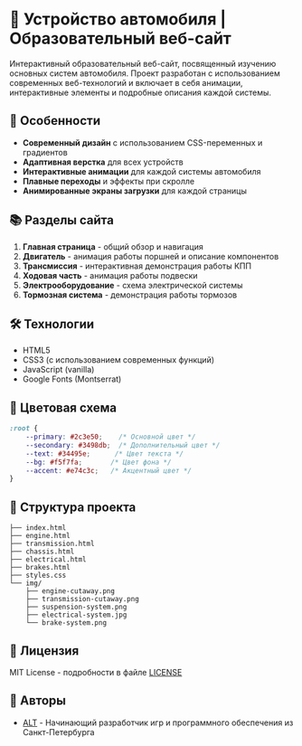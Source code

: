 # 🚗 Устройство автомобиля | Образовательный веб-сайт

Интерактивный образовательный веб-сайт, посвященный изучению основных систем автомобиля. Проект разработан с использованием современных веб-технологий и включает в себя анимации, интерактивные элементы и подробные описания каждой системы.

## 🌟 Особенности

- **Современный дизайн** с использованием CSS-переменных и градиентов
- **Адаптивная верстка** для всех устройств
- **Интерактивные анимации** для каждой системы автомобиля
- **Плавные переходы** и эффекты при скролле
- **Анимированные экраны загрузки** для каждой страницы

## 📚 Разделы сайта

1. **Главная страница** - общий обзор и навигация
2. **Двигатель** - анимация работы поршней и описание компонентов
3. **Трансмиссия** - интерактивная демонстрация работы КПП
4. **Ходовая часть** - анимация работы подвески
5. **Электрооборудование** - схема электрической системы
6. **Тормозная система** - демонстрация работы тормозов

## 🛠 Технологии

- HTML5
- CSS3 (с использованием современных функций)
- JavaScript (vanilla)
- Google Fonts (Montserrat)

## 🎨 Цветовая схема

```css
:root {
    --primary: #2c3e50;    /* Основной цвет */
    --secondary: #3498db;  /* Дополнительный цвет */
    --text: #34495e;      /* Цвет текста */
    --bg: #f5f7fa;       /* Цвет фона */
    --accent: #e74c3c;   /* Акцентный цвет */
}
```

## 📁 Структура проекта

```
├── index.html
├── engine.html
├── transmission.html
├── chassis.html
├── electrical.html
├── brakes.html
├── styles.css
└── img/
    ├── engine-cutaway.png
    ├── transmission-cutaway.png
    ├── suspension-system.png
    ├── electrical-system.jpg
    └── brake-system.png
```


## 📄 Лицензия

MIT License - подробности в файле [LICENSE](LICENSE)

## 👥 Авторы

- [ALT](https://github.com/Ik4rCat) - Начинающий разработчик игр и программного обеспечения из Санкт-Петербурга

